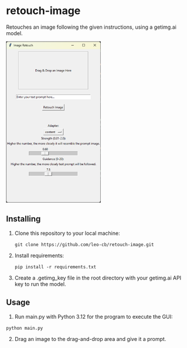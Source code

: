 # retouch-image

Retouches an image following the given instructions, using a getimg.ai model.

<img src="images/gui.png" alt="GUI" height="440">

## Installing

1. Clone this repository to your local machine:
   ```shell
   git clone https://github.com/leo-cb/retouch-image.git
   ```
2. Install requirements:
    ```shell
    pip install -r requirements.txt
    ```
3. Create a .getimg_key file in the root directory with your getimg.ai API key to run the model.

## Usage

1. Run main.py with Python 3.12 for the program to execute the GUI:
```shell
python main.py
```
2. Drag an image to the drag-and-drop area and give it a prompt.

